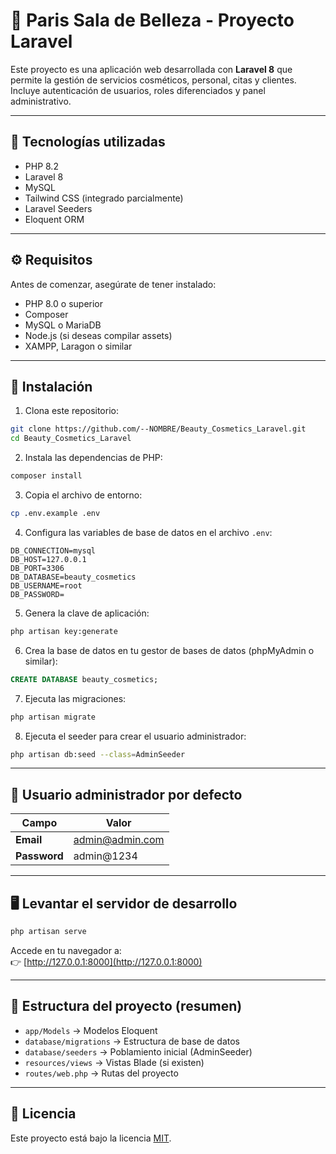 # 💄 Paris Sala de Belleza - Proyecto Laravel

Este proyecto es una aplicación web desarrollada con **Laravel 8** que permite la gestión de servicios cosméticos, personal, citas y clientes. Incluye autenticación de usuarios, roles diferenciados y panel administrativo.

---

## 🚀 Tecnologías utilizadas

- PHP 8.2
- Laravel 8
- MySQL
- Tailwind CSS (integrado parcialmente)
- Laravel Seeders
- Eloquent ORM

---

## ⚙️ Requisitos

Antes de comenzar, asegúrate de tener instalado:

- PHP 8.0 o superior
- Composer
- MySQL o MariaDB
- Node.js (si deseas compilar assets)
- XAMPP, Laragon o similar

---

## 🔧 Instalación

1. Clona este repositorio:

```bash
git clone https://github.com/--NOMBRE/Beauty_Cosmetics_Laravel.git
cd Beauty_Cosmetics_Laravel
```

2. Instala las dependencias de PHP:

```bash
composer install
```

3. Copia el archivo de entorno:

```bash
cp .env.example .env
```

4. Configura las variables de base de datos en el archivo `.env`:

```env
DB_CONNECTION=mysql
DB_HOST=127.0.0.1
DB_PORT=3306
DB_DATABASE=beauty_cosmetics
DB_USERNAME=root
DB_PASSWORD=
```

5. Genera la clave de aplicación:

```bash
php artisan key:generate
```

6. Crea la base de datos en tu gestor de bases de datos (phpMyAdmin o similar):

```sql
CREATE DATABASE beauty_cosmetics;
```

7. Ejecuta las migraciones:

```bash
php artisan migrate
```

8. Ejecuta el seeder para crear el usuario administrador:

```bash
php artisan db:seed --class=AdminSeeder
```

---

## 👤 Usuario administrador por defecto

| Campo       | Valor              |
|-------------|--------------------|
| **Email**   | admin@admin.com    |
| **Password**| admin@1234         |

---

## 🖥️ Levantar el servidor de desarrollo

```bash
php artisan serve
```

Accede en tu navegador a:  
👉 [http://127.0.0.1:8000](http://127.0.0.1:8000)

---

## 📁 Estructura del proyecto (resumen)

- `app/Models` → Modelos Eloquent
- `database/migrations` → Estructura de base de datos
- `database/seeders` → Poblamiento inicial (AdminSeeder)
- `resources/views` → Vistas Blade (si existen)
- `routes/web.php` → Rutas del proyecto

---


## 📄 Licencia

Este proyecto está bajo la licencia [MIT](https://opensource.org/licenses/MIT).
